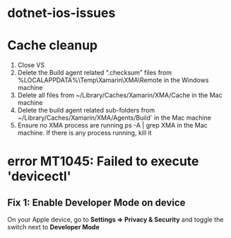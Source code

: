 # dotnet-ios-issues

# Cache cleanup

1. Close VS
2. Delete the Build agent related “.checksum” files from %LOCALAPPDATA%\Temp\Xamarin\XMA\Remote in the Windows machine
3. Delete all files from ~/Library/Caches/Xamarin/XMA/Cache in the Mac machine
4. Delete the build agent related sub-folders from ~/Library/Caches/Xamarin/XMA/Agents/Build` in the Mac machine
5. Ensure no XMA process are running ps -A | grep XMA in the Mac machine. If there is any process running, kill it

# error MT1045: Failed to execute 'devicectl'

## Fix 1: Enable Developer Mode on device

On your Apple device, go to **Settings => Privacy & Security** and toggle the switch next to **Developer Mode**
